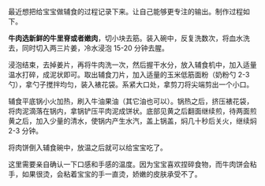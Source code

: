 最近想把给宝宝做辅食的过程记录下来。让自己能够更专注的输出。制作过程如下。

<b>牛肉选新鲜的牛里脊或者嫩肉</b>，切小块去筋。装入碗中，反复洗数次，将血水洗去，同时切入两三片姜，冷水浸泡 15-20 分钟去腥。

浸泡结束，去掉姜片，再将牛肉洗一次，然后握干水分，放入辅食机中，加入适量温水打碎，成泥状即可。取出辅食刀片，加入适量的玉米低筋面粉（奶粉勺 2-3 勺），拿勺子搅拌均匀，装入裱花袋。系紧大口处，拿剪刀将尖端剪出一个小口。

辅食平底锅小火加热，刷入牛油果油（其它油也可以）。锅热之后，挤压裱花袋，将肉泥滴落在锅内，拿锅铲压平肉泥成饼状。底部见黄之后翻面继续煎，待两面煎黄之后，加入少量的清水，使锅内产生水汽，盖上锅盖，焖几十秒后关火，继续焖 2-3 分钟。

将肉饼倒入辅食碗中，放温之后就可以给宝宝吃了。

这里需要亲自确认一下口感和手感的温度。因为宝宝喜欢捏碎食物，而牛肉饼会粘手，如果很烫，会粘着宝宝的手一直烫，娇嫩的皮肤承受不了。